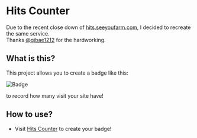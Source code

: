 # Hits Counter

Due to the recent close down of [hits.seeyoufarm.com](https://github.com/gjbae1212/hit-counter), I decided to recreate the same service. <br>Thanks <a href="https://github.com/gjbae1212">@gjbae1212</a> for the hardworking.

## What is this?

This project allows you to create a badge like this:

![Badge](https://hits.donaldzou.dev/api/hit?url=https%3A%2F%2Fgithub.com%2Fdonaldzou%2Fhits-counter&label=Visitor&icon=github&color=%23198754)

to record how many visit your site have!

## How to use?
- Visit [Hits Counter](https://hits.donaldzou.dev) to create your badge!